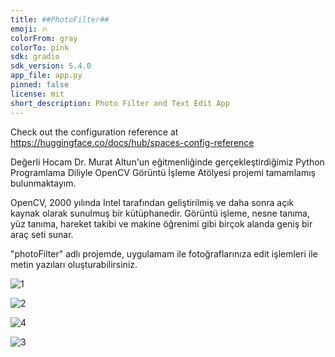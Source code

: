 ```yaml
---
title: ##PhotoFilter##
emoji: 🔥
colorFrom: gray
colorTo: pink
sdk: gradio
sdk_version: 5.4.0
app_file: app.py
pinned: false
license: mit
short_description: Photo Filter and Text Edit App
---
```


Check out the configuration reference at https://huggingface.co/docs/hub/spaces-config-reference

Değerli Hocam Dr. Murat Altun'un eğitmenliğinde gerçekleştirdiğimiz Python Programlama Diliyle OpenCV Görüntü İşleme Atölyesi projemi tamamlamış bulunmaktayım.

OpenCV, 2000 yılında Intel tarafından geliştirilmiş ve daha sonra açık kaynak olarak sunulmuş bir kütüphanedir. Görüntü işleme, nesne tanıma, yüz tanıma, hareket takibi ve makine öğrenimi gibi birçok alanda geniş bir araç seti sunar.

"photoFilter" adlı projemde, uygulamam ile fotoğraflarınıza edit işlemleri ile metin yazıları oluşturabilirsiniz.


![1](https://github.com/user-attachments/assets/14d8770b-2390-4aef-a89c-b76380bc3400)

![2](https://github.com/user-attachments/assets/7ce4d3ee-9963-402d-8afe-1ecf95c573ad)

![4](https://github.com/user-attachments/assets/76330349-bcec-4bfd-ac8e-ca22b97ab610)

![3](https://github.com/user-attachments/assets/cf650e29-f28c-4c75-9614-bc6751f6e991)
